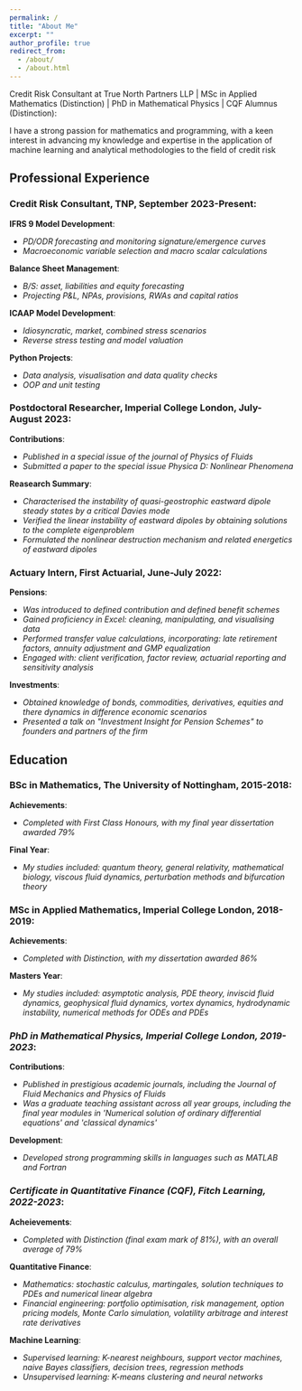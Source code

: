 ```yaml
---
permalink: /
title: "About Me"
excerpt: ""
author_profile: true
redirect_from: 
  - /about/
  - /about.html
---
```


Credit Risk Consultant at True North Partners LLP | MSc in Applied Mathematics (Distinction) | PhD in Mathematical Physics | CQF Alumnus (Distinction):

I have a strong passion for mathematics and programming, with a keen interest in advancing my knowledge and expertise in the application of machine learning and analytical methodologies to the field of credit risk


## Professional Experience

### Credit Risk Consultant, TNP, September 2023-Present:

**IFRS 9 Model Development**:
* _PD/ODR forecasting and monitoring signature/emergence curves_
* _Macroeconomic variable selection and macro scalar calculations_
  
**Balance Sheet Management**:
* _B/S: asset, liabilities and equity forecasting_
* _Projecting P&L, NPAs, provisions, RWAs and capital ratios_
  
**ICAAP Model Development**:
* _Idiosyncratic, market, combined stress scenarios_
* _Reverse stress testing and model valuation_
  
**Python Projects**:
* _Data analysis, visualisation and data quality checks_
* _OOP and unit testing_

### Postdoctoral Researcher, Imperial College London, July-August 2023:

**Contributions**:
* _Published in a special issue of the journal of Physics of Fluids_
* _Submitted a paper to the special issue Physica D: Nonlinear Phenomena_

**Reasearch Summary**:
* _Characterised the instability of quasi-geostrophic eastward dipole steady states by a critical Davies mode_
* _Verified the linear instability of eastward dipoles by obtaining solutions to the complete eigenproblem_
* _Formulated the nonlinear destruction mechanism and related energetics of eastward dipoles_

### Actuary Intern, First Actuarial, June-July 2022:

**Pensions**:
* _Was introduced to defined contribution and defined benefit schemes_
* _Gained proficiency in Excel: cleaning, manipulating, and visualising data_
* _Performed transfer value calculations, incorporating: late retirement factors, annuity adjustment and GMP equalization_
* _Engaged with: client verification, factor review, actuarial reporting and sensitivity analysis_

**Investments**:
* _Obtained knowledge of bonds, commodities, derivatives, equities and there dynamics in difference economic scenarios_
* _Presented a talk on "Investment Insight for Pension Schemes" to founders and partners of the firm_

## Education

### BSc in Mathematics, The University of Nottingham, 2015-2018:

**Achievements**: 
* _Completed with First Class Honours, with my final year dissertation awarded 79%_

**Final Year**:
* _My studies included: quantum theory, general relativity, mathematical biology, viscous fluid dynamics, perturbation methods and bifurcation theory_

### MSc in Applied Mathematics, Imperial College London, 2018-2019:

**Achievements**:
* _Completed with Distinction, with my dissertation awarded 86%_

**Masters Year**:
* _My studies included: asymptotic analysis, PDE theory, inviscid fluid dynamics, geophysical fluid dynamics, vortex dynamics, hydrodynamic instability, numerical methods for ODEs and PDEs_

### _PhD in Mathematical Physics, Imperial College London, 2019-2023_:

**Contributions**:
* _Published in prestigious academic journals, including the Journal of Fluid Mechanics and Physics of Fluids_
* _Was a graduate teaching assistant across all year groups, including the final year modules in 'Numerical solution of ordinary differential equations' and 'classical dynamics'_

**Development**:
* _Developed strong programming skills in languages such as MATLAB and Fortran_

### _Certificate in Quantitative Finance (CQF), Fitch Learning, 2022-2023_:

**Acheievements**:
* _Completed with Distinction (final exam mark of 81%), with an overall average of 79%_

**Quantitative Finance**:
* _Mathematics: stochastic calculus, martingales, solution techniques to PDEs and numerical linear algebra_
* _Financial engineering: portfolio optimisation, risk management, option pricing models, Monte Carlo simulation, volatility arbitrage and interest rate derivatives_

**Machine Learning**:
* _Supervised learning: K-nearest neighbours, support vector machines, naive Bayes classifiers, decision trees, regression methods_
* _Unsupervised learning: K-means clustering and neural networks_ 
